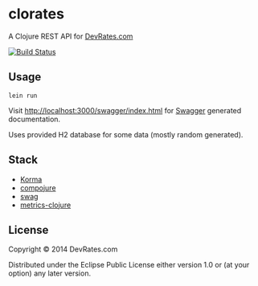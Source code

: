 # clorates

A Clojure REST API for [DevRates.com](http://devrates.com)

[![Build Status](https://api.travis-ci.org/pjagielski/clorates.png)](https://travis-ci.org/pjagielski/clorates)


## Usage

```lein run```

Visit [http://localhost:3000/swagger/index.html](http://localhost:3000/swagger/index.html) for [Swagger](https://github.com/wordnik/swagger-ui) generated documentation.

Uses provided H2 database for some data (mostly random generated).


## Stack

- [Korma](http://sqlkorma.com/)
- [compojure](https://github.com/weavejester/compojure)
- [swag](https://github.com/narkisr/swag)
- [metrics-clojure](https://github.com/sjl/metrics-clojure)

## License

Copyright © 2014 DevRates.com

Distributed under the Eclipse Public License either version 1.0 or (at
your option) any later version.
